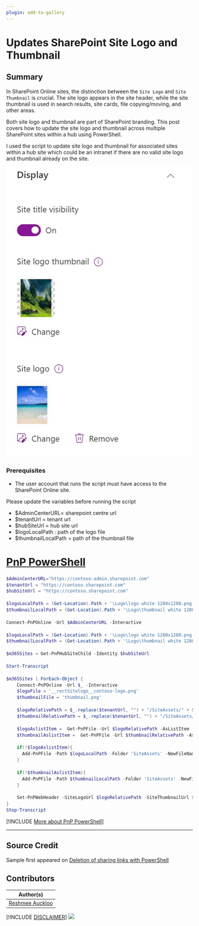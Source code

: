 ```yaml
---
plugin: add-to-gallery
---
```


# Updates SharePoint Site Logo and Thumbnail

## Summary

In SharePoint Online sites, the distinction between the `Site Logo` and `Site Thumbnail` is crucial. The site logo appears in the site header, while the site thumbnail is used in search results, site cards, file copying/moving, and other areas.

Both site logo and thumbnail are part of SharePoint branding. This post covers how to update the site logo and thumbnail across multiple SharePoint sites within a hub using PowerShell.

I used the script to update site logo and thumbnail for associated sites within a hub site which could be an intranet if there are no valid site logo and thumbnail already on the site.

![Example Screenshot](assets/preview.png)

### Prerequisites

- The user account that runs the script must have access to the SharePoint Online site.

Please update the variables before running the script
 * $AdminCenterURL= sharepoint centre url
 * $tenantUrl = tenant url
 * $hubSiteUrl = hub site url
 * $logoLocalPath : path of the logo file
 * $thumbnailLocalPath = path of the thumbnail file


# [PnP PowerShell](#tab/pnpps)

```powershell
$AdminCenterURL="https://contoso-admin.sharepoint.com"
$tenantUrl = "https://contoso.sharepoint.com"
$hubSiteUrl = "https://contoso.sharepoint.com"

$logoLocalPath = (Get-Location).Path + '\Logo\logo white 1280x1280.png'
$thumbnailLocalPath = (Get-Location).Path + '\Logo\thumbnail white 1280x1280.png'

Connect-PnPOnline -Url $AdminCenterURL -Interactive
 
$logoLocalPath = (Get-Location).Path + '\Logo\logo white 1280x1280.png'
$thumbnailLocalPath = (Get-Location).Path + '\Logo\thumbnail white 1280x1280.png'
 
$m365Sites = Get-PnPHubSiteChild -Identity $hubSiteUrl

Start-Transcript
 
$m365Sites | ForEach-Object {
    Connect-PnPOnline -Url $_ -Interactive
    $logoFile = '__rectSitelogo__contoso-logo.png'
    $thumbnailFile = 'thumbnail.png'

    $logoRelativePath = $_.replace($tenantUrl, "") + "/SiteAssets/" + $logoFile
    $thumbnailRelativePath = $_.replace($tenantUrl, "") + "/SiteAssets/" + $logoFile

    $logoAslistItem =  Get-PnPFile -Url $logoRelativePath -AsListItem
    $thumbnailAslistItem =  Get-PnPFile -Url $thumbnailRelativePath -AsListItem
 
    if(!$logoAslistItem){
      Add-PnPFile -Path $logoLocalPath -Folder 'SiteAssets' -NewFileName $logoFile | Out-Null
    }
    
    if(!$thumbnailAslistItem){
      Add-PnPFile -Path $thumbnailLocalPath -Folder 'SiteAssets' -NewFileName $thumbnailFile | Out-Null
    }
 
    Set-PnPWebHeader -SiteLogoUrl $logoRelativePath -SiteThumbnailUrl $thumbnailRelativePath
}
Stop-Transcript
```

[!INCLUDE [More about PnP PowerShell](../../docfx/includes/MORE-PNPPS.md)]

***

## Source Credit

Sample first appeared on [Deletion of sharing links with PowerShell](https://reshmeeauckloo.com/posts/powershell-update-site-header-sitelogo-thumbnail/)

## Contributors

| Author(s) |
|-----------|
| [Reshmee Auckloo](https://github.com/reshmee011) |


[!INCLUDE [DISCLAIMER](../../docfx/includes/DISCLAIMER.md)]
<img src="https://m365-visitor-stats.azurewebsites.net/script-samples/scripts/spo-update-branding-sitelogo-thumbnail" aria-hidden="true" />
